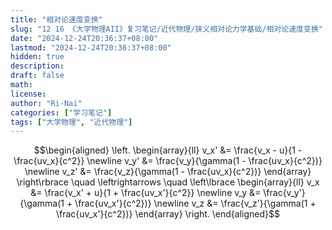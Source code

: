 ```yaml
---
title: "相对论速度变换"
slug: "12 16 《大学物理AII》复习笔记/近代物理/狭义相对论力学基础/相对论速度变换"
date: "2024-12-24T20:36:37+08:00"
lastmod: "2024-12-24T20:36:37+08:00"
hidden: true
description:
draft: false
math:
license:
author: "Ri-Nai"
categories: ["学习笔记"]
tags: ["大学物理", "近代物理"]
---
```

$$\begin{aligned}
\left.
\begin{array}{ll}
v_x' &= \frac{v_x - u}{1 - \frac{uv_x}{c^2}}  \newline 
v_y' &= \frac{v_y}{\gamma(1 - \frac{uv_x}{c^2})}  \newline 
v_z' &= \frac{v_z}{\gamma(1 - \frac{uv_x}{c^2})}
\end{array}
\right\rbrace
\quad \leftrightarrows \quad
\left\lbrace
\begin{array}{ll}
v_x &= \frac{v_x' + u}{1 + \frac{uv_x'}{c^2}}  \newline 
v_y &= \frac{v_y'}{\gamma(1 + \frac{uv_x'}{c^2})}  \newline 
v_z &= \frac{v_z'}{\gamma(1 + \frac{uv_x'}{c^2})}
\end{array}
\right.
\end{aligned}$$
